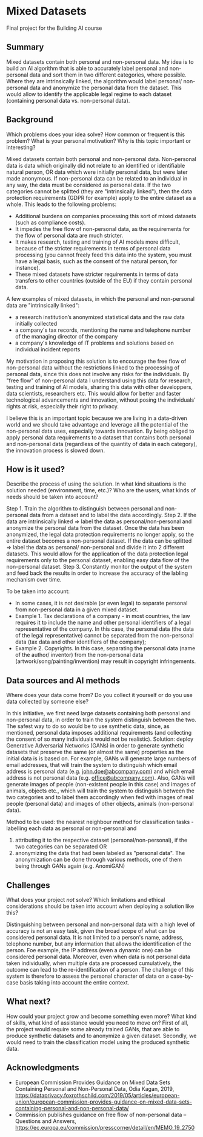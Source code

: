 <!-- This is the markdown template for the final project of the Building AI course, 
created by Reaktor Innovations and University of Helsinki. 
Copy the template, paste it to your GitHub README and edit! -->

# Mixed Datasets

Final project for the Building AI course

## Summary
Mixed datasets contain both personal and non-personal data. My idea is to build an AI algorithm that is able to accurately label personal and non-personal data and sort them in two different categories, where possible. Where they are intrinsically linked, the algorithm would label personal/ non-personal data and anonymize the personal data from the dataset. This would allow to identify the applicable legal regime to each dataset (containing personal data vs. non-personal data).


## Background

Which problems does your idea solve? How common or frequent is this problem? What is your personal motivation? Why is this topic important or interesting?

Mixed datasets contain both personal and non-personal data. Non-personal data is data which originally did not relate to an identified or identifiable natural person, OR data which were initially personal data, but were later made anonymous. If non-personal data can be related to an individual in any way, the data must be considered as personal data.
If the two categories cannot be splitted (they are "intrinsically linked"), then the data protection requirements (GDPR for example) apply to the entire dataset as a whole. This leads to the following problems:

* Additional burdens on companies processing this sort of mixed datasets (such as compliance costs).
* It impedes the free flow of non-personal data, as the requirements for the flow of personal data are much stricter.
* It makes research, testing and training of AI models more difficult, because of the stricter requirements in terms of personal data processing (you cannot freely feed this data into the system, you must have a legal basis, such as the consent of the natural person, for instance).
* These mixed datasets have stricter requirements in terms of data transfers to other countries (outside of the EU) if they contain personal data.

A few examples of mixed datasets, in which the personal and non-personal data are "intrinsically linked":
* a research institution’s anonymized statistical data and the raw data initially collected
* a company's tax records, mentioning the name and telephone number of the managing director of the company
* a company's knowledge of IT problems and solutions based on individual incident reports

My motivation in proposing this solution is to encourage the free flow of non-personal data without the restrictions linked to the processing of personal data, since this does not involve any risks for the individuals. By "free flow" of non-personal data I understand using this data for research, testing and training of AI models, sharing this data with other developpers, data scientists, researchers etc. This would allow for better and faster technological advancements and innovation, without posing the individuals' rights at risk, especially their right to privacy.

I believe this is an important topic because we are living in a data-driven world and we should take advantage and leverage all the potential of the non-personal data uses, especially towards innovation. By being obliged to apply personal data requirements to a dataset that contains both personal and non-personal data (regardless of the quantity of data in each category), the innovation process is slowed down.

## How is it used?

Describe the process of using the solution. In what kind situations is the solution needed (environment, time, etc.)? Who are the users, what kinds of needs should be taken into account?

Step 1. Train the algorithm to distinguish between personal and non-personal data from a dataset and to label the data accordingly.
Step 2. If the data are intrinsically linked => label the data as personal/non-personal and anonymize the personal data from the dataset. Once the data has been anonymized, the legal data protection requirements no longer apply, so the entire dataset becomes a non-personal dataset.
If the data can be splitted => label the data as personal/ non-personal and divide it into 2 different datasets. This would allow for the application of the data protection legal requirements only to the personal dataset, enabling easy data flow of the non-personal dataset.
Step 3. Constantly monitor the output of the system and feed back the results in order to increase the accuracy of the labling mechanism over time.

To be taken into account:
* In some cases, it is not desirable (or even legal) to separate personal from non-personal data in a given mixed dataset.
*  Example 1. Tax declarations of a company - in most countries, the law requires it to include the name and other personal identifiers of a legal representative of the company. In this case, the personal data (the data of the legal representative) cannot be separated from the non-personal data (tax data and other identifiers of the company);
*  Example 2. Copyrights. In this case, separating the personal data (name of the author/ inventor) from the non-personal data (artwork/song/painting/invention) may result in copyright infringements.

## Data sources and AI methods
Where does your data come from? Do you collect it yourself or do you use data collected by someone else?

In this initiative, we first need large datasets containing both personal and non-personal data, in order to train the system distinguish between the two.
The safest way to do so would be to use synthetic data, since, as mentioned, personal data imposes additional requirements (and collecting the consent of so many individuals would not be realistic).
Solution: deploy Generative Adversarial Networks (GANs) in order to generate synthetic datasets that preserve the same (or almost the same) properties as the initial data is is based on. For example, GANs will generate large numbers of email addresses, that will train the system to distinguish which email address is personal data (e.g. john.doe@abcompany.com) and which email address is not personal data (e.g. office@abcompany.com). Also, GANs will generate images of people (non-existent people in this case) and images of animals, objects etc., which will train the system to distinguish between the two categories and to label them accordingly when fed with images of real people (personal data) and images of other objects, animals (non-personal data). 

Method to be used: the nearest neighbour method for classification tasks - labelling each data as personal or non-personal and
1) attributing it to the respective dataset (personal/non-personal), if the two categories can be separated OR
2) anonymizing the data that had been labeled as "personal data". The anonymization can be done through various methods, one of them being through GANs again (e.g. AnomiGAN)


## Challenges

What does your project _not_ solve? Which limitations and ethical considerations should be taken into account when deploying a solution like this?

Distinguishing between personal and non-personal data with a high level of accuracy is not an easy task, given the broad scope of what can be considered personal data. It is not limited to a person's name, address, telephone number, but any information that allows the identification of the person. Foe example, the IP address (even a dynamic one) can be considered personal data. Moreover, even when data is not personal data taken individually, when multiple data are processed cumulatively, the outcome can lead to the re-identification of a person. The challenge of this system is therefore to assess the personal character of data on a case-by-case basis taking into account the entire context.

## What next?

How could your project grow and become something even more? What kind of skills, what kind of assistance would you  need to move on? 
First of all, the project would require some already trained GANs, that are able to produce synthetic datasets and to anonymize a given dataset.
Secondly, we would need to train the classification model using the produced synthetic data.

## Acknowledgments

* European Commission Provides Guidance on Mixed Data Sets Containing Personal and Non-Personal Data, Odia Kagan, 2019, https://dataprivacy.foxrothschild.com/2019/05/articles/european-union/european-commission-provides-guidance-on-mixed-data-sets-containing-personal-and-non-personal-data/
* Commission publishes guidance on free flow of non-personal data – Questions and Answers, https://ec.europa.eu/commission/presscorner/detail/en/MEMO_19_2750
